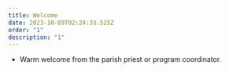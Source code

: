 ```yaml
---
title: Welcome
date: 2023-10-09T02:24:33.525Z
order: "1"
description: "1"
---
```

- Warm welcome from the parish priest or program coordinator.